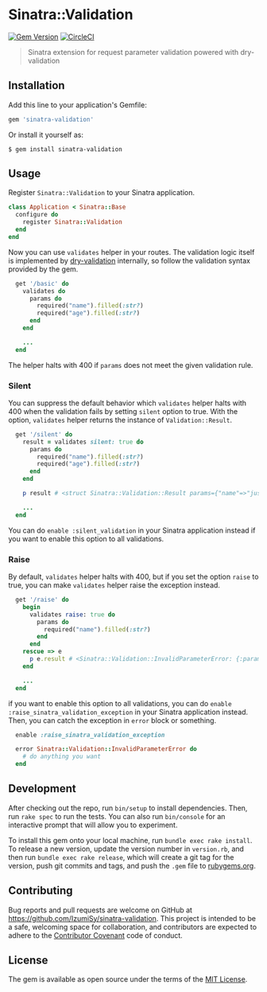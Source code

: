 # Sinatra::Validation
[![Gem Version](https://badge.fury.io/rb/sinatra-validation.svg)](https://badge.fury.io/rb/sinatra-validation)
[![CircleCI](https://circleci.com/gh/IzumiSy/sinatra-validation.svg?style=shield)](https://circleci.com/gh/IzumiSy/sinatra-validation)

> Sinatra extension for request parameter validation powered with dry-validation

## Installation

Add this line to your application's Gemfile:

```ruby
gem 'sinatra-validation'
```

Or install it yourself as:

    $ gem install sinatra-validation

## Usage
Register `Sinatra::Validation` to your Sinatra application.
```ruby
class Application < Sinatra::Base
  configure do
    register Sinatra::Validation
  end
end
```
Now you can use `validates` helper in your routes. The validation logic itself is implemented by [dry-validation](http://dry-rb.org/gems/dry-validation/) internally, so follow the validation syntax provided by the gem.
```ruby
  get '/basic' do
    validates do
      params do
        required("name").filled(:str?)
        required("age").filled(:str?)
      end
    end

    ...
  end
```
The helper halts with 400 if `params` does not meet the given validation rule.

### Silent
You can suppress the default behavior which `validates` helper halts with 400 when the validation fails by setting `silent` option to true. With the option, `validates` helper returns the instance of `Validation::Result`.
```ruby
  get '/silent' do
    result = validates silent: true do
      params do
        required("name").filled(:str?)
        required("age").filled(:str?)
      end
    end

    p result # <struct Sinatra::Validation::Result params={"name"=>"justine"}, messages=["age is missing"]>

    ...
  end
```
You can do `enable :silent_validation` in your Sinatra application instead if you want to enable this option to all validations.
### Raise
By default, `validates` helper halts with 400, but if you set the option `raise` to true, you can make `validates` helper raise the exception instead.
```ruby
  get '/raise' do
    begin
      validates raise: true do
        params do
          required("name").filled(:str?)
        end
      end
    rescue => e
      p e.result # <Sinatra::Validation::InvalidParameterError: {:params=>{}, :messages=>["name is missing"]}>
    end

    ...
  end
```
if you want to enable this option to all validations, you can do `enable :raise_sinatra_validation_exception` in your Sinatra application instead. Then, you can catch the exception in `error` block or something.
```ruby
  enable :raise_sinatra_validation_exception

  error Sinatra::Validation::InvalidParameterError do
    # do anything you want
  end
```

## Development

After checking out the repo, run `bin/setup` to install dependencies. Then, run `rake spec` to run the tests. You can also run `bin/console` for an interactive prompt that will allow you to experiment.

To install this gem onto your local machine, run `bundle exec rake install`. To release a new version, update the version number in `version.rb`, and then run `bundle exec rake release`, which will create a git tag for the version, push git commits and tags, and push the `.gem` file to [rubygems.org](https://rubygems.org).

## Contributing

Bug reports and pull requests are welcome on GitHub at https://github.com/IzumiSy/sinatra-validation. This project is intended to be a safe, welcoming space for collaboration, and contributors are expected to adhere to the [Contributor Covenant](http://contributor-covenant.org) code of conduct.


## License

The gem is available as open source under the terms of the [MIT License](http://opensource.org/licenses/MIT).

